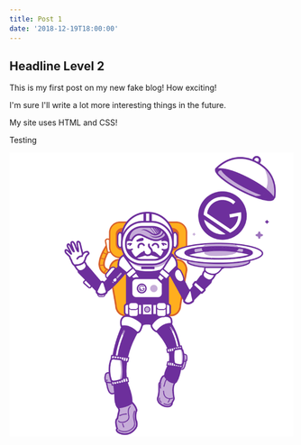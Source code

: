 ```yaml
---
title: Post 1
date: '2018-12-19T18:00:00'
---
```


## Headline Level 2

This is my first post on my new fake blog! How exciting!

I'm sure I'll write a lot more interesting things in the future.

My site uses HTML and CSS!

<Demo>Testing</Demo>

![Astronaut](./gatsby-astronaut.png)
